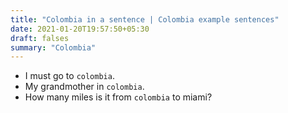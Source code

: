 ```yaml
---
title: "Colombia in a sentence | Colombia example sentences"
date: 2021-01-20T19:57:50+05:30
draft: falses
summary: "Colombia"
---
```

- I must go to `colombia`.
- My grandmother in `colombia`.
- How many miles is it from `colombia` to miami?
                 
